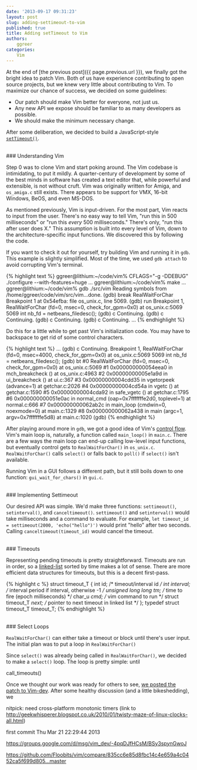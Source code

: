 ```yaml
---
date: '2013-09-17 09:31:23'
layout: post
slug: adding-settimeout-to-vim
published: true
title: Adding setTimeout to Vim
authors:
    ggreer
categories:
    Vim
---
```


At the end of [the previous post]({{ page.previous.url }}), we finally got the bright idea to patch Vim. Both of us have experience contributing to open source projects, but we knew very little about contributing to Vim. To maximize our chance of success, we decided on some guidelines:

* Our patch should make Vim better for everyone, not just us.
* Any new API we expose should be familiar to as many developers as possible.
* We should make the minimum necessary change.

After some deliberation, we decided to build a JavaScript-style [`setTimeout()`](https://developer.mozilla.org/en-US/docs/Web/API/window.setTimeout).


<br class="separator" />
### Understanding Vim

Step 0 was to clone Vim and start poking around. The Vim codebase is intimidating, to put it mildly. A quarter-century of development by some of the best minds in software has created a text editor that, while powerful and extensible, is not without cruft. Vim was originally written for Amiga, and `os_amiga.c` still exists. There appears to be support for VMX, 16-bit Windows, BeOS, and even MS-DOS.

As mentioned previously, Vim is input-driven. For the most part, Vim reacts to input from the user. There's no easy way to tell Vim, "run this in 500 milliseconds" or "run this *every* 500 milliseconds." There's only, "run this after user does X." This assumption is built into every level of Vim, down to the architecture-specific input functions. We discovered this by following the code.

If you want to check it out for yourself, try building Vim and running it in `gdb`. This example is slightly simplified. Most of the time, we used `gdb attach` to avoid corrupting Vim's terminal.

{% highlight text %}
ggreer@lithium:~/code/vim% CFLAGS="-g -DDEBUG" ./configure --with-features=huge
...
ggreer@lithium:~/code/vim% make
...
ggreer@lithium:~/code/vim% gdb ./src/vim
Reading symbols from /home/ggreer/code/vim/src/vim...done.
(gdb) break RealWaitForChar
Breakpoint 1 at 0x54efba: file os_unix.c, line 5069.
(gdb) run
Breakpoint 1, RealWaitForChar (fd=0, msec=0, check_for_gpm=0x0) at os_unix.c:5069
5069        int         nb_fd = netbeans_filedesc();
(gdb) c
Continuing.
(gdb) c
Continuing.
(gdb) c
Continuing.
(gdb) c
Continuing.
...
{% endhighlight %}

Do this for a little while to get past Vim's initialization code. You may have to backspace to get rid of some control characters.

{% highlight text %}
...
(gdb) c
Continuing.
Breakpoint 1, RealWaitForChar (fd=0, msec=4000, check_for_gpm=0x0) at os_unix.c:5069
5069        int         nb_fd = netbeans_filedesc();
(gdb) bt
#0  RealWaitForChar (fd=0, msec=0, check_for_gpm=0x0) at os_unix.c:5069
#1  0x000000000054eea0 in mch_breakcheck () at os_unix.c:4963
#2  0x00000000005e1a9d in ui_breakcheck () at ui.c:367
#3  0x00000000004cdd35 in vgetorpeek (advance=1) at getchar.c:2026
#4  0x00000000004cd54a in vgetc () at getchar.c:1590
#5  0x00000000004cda92 in safe_vgetc () at getchar.c:1795
#6  0x000000000051e0ac in normal_cmd (oap=0x7fffffffe2d0, toplevel=1) at normal.c:666
#7  0x000000000062ab2c in main_loop (cmdwin=0, noexmode=0) at main.c:1329
#8  0x000000000062a438 in main (argc=1, argv=0x7fffffffe5d8) at main.c:1020
(gdb)
{% endhighlight %}

After playing around more in `gdb`, we got a good idea of Vim's [control flow](http://en.wikipedia.org/wiki/Control_flow). Vim's main loop is, naturally, a function called `main_loop()` in `main.c`. There are a few ways the main loop can end-up calling low-level input functions, but eventually control gets to `RealWaitForChar()` in `os_unix.c`. `RealWaitForChar()` calls `select()` or falls back to `poll()` if `select()` isn't available.

Running Vim in a GUI follows a different path, but it still boils down to one function: `gui_wait_for_chars()` in `gui.c`. 

<!-- main.c main_loop has a while loop which calls
getchar.c vgetc
which calls inchar
which calls ui_inchar
which calls:
  if gui:
    gui_wait_for_chars (gui.c)
      gui_mch_wait_for_chars
        uses gui-specific waiting (usually not select())
  no gui:
    mch_inchar (os-specific, os_unix.c)
      which calls WaitForChar
        which calls RealWaitForChar -->


<br class="separator" />
### Implementing Settimeout

Our desired API was simple. We'd make three functions: `settimeout()`, `setinterval()`, and `canceltimeout()`. `settimeout()` and `setinterval()` would take milliseconds and a command to evaluate. For example, `let timeout_id = settimeout(2000, 'echo("hello")')` would print "hello" after two seconds. Calling `canceltimeout(timeout_id)` would cancel the timeout.



<br class="separator" />
### Timeouts

Representing pending timeouts is pretty straightforward. Timeouts are run in order, so a [linked-list](http://en.wikipedia.org/wiki/Linked_list) sorted by time makes a lot of sense. There are more efficient data structures for timeouts, but this is a decent first-pass.

{% highlight c %}
struct timeout_T {
    int id;                     /* timeout/interval id */
    int interval;               /* interval period if interval, otherwise -1 */
    unsigned long long tm;      /* time to fire (epoch milliseconds) */
    char_u *cmd;                /* vim command to run */
    struct timeout_T *next;     /* pointer to next timeout in linked list */
};
typedef struct timeout_T timeout_T;
{% endhighlight %}


<br class="separator" />
### Select Loops

`RealWaitForChar()` can either take a timeout or block until there's user input. The initial plan was to put a loop in `RealWaitForChar()` 


Since `select()` was already being called in `RealWaitForChar()`, we decided to make a `select()` loop. The loop is pretty simple: until

call_timeouts()


Once we thought our work was ready for others to see, [we posted the patch to Vim-dev](https://groups.google.com/d/msg/vim_dev/-4pqDJfHCsM/LkYNCpZjQ70J). After some healthy discussion (and a little bikeshedding), we 


nitpick: need cross-platform monotonic timers (link to http://geekwhisperer.blogspot.co.uk/2010/01/twisty-maze-of-linux-clocks-all.html)


first commit Thu Mar 21 22:29:44 2013

https://groups.google.com/d/msg/vim_dev/-4pqDJfHCsM/BSy3spynGwoJ

https://github.com/Floobits/vim/compare/835cc6e85d8fbc14c4e659a4c0452ca5f699d805...master
